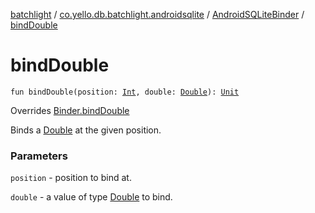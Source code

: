 [batchlight](../../index.md) / [co.yello.db.batchlight.androidsqlite](../index.md) / [AndroidSQLiteBinder](index.md) / [bindDouble](bind-double.md)

# bindDouble

`fun bindDouble(position: `[`Int`](https://kotlinlang.org/api/latest/jvm/stdlib/kotlin/-int/index.html)`, double: `[`Double`](https://kotlinlang.org/api/latest/jvm/stdlib/kotlin/-double/index.html)`): `[`Unit`](https://kotlinlang.org/api/latest/jvm/stdlib/kotlin/-unit/index.html)

Overrides [Binder.bindDouble](../../co.yello.db.batchlight/-binder/bind-double.md)

Binds a [Double](https://kotlinlang.org/api/latest/jvm/stdlib/kotlin/-double/index.html) at the given position.

### Parameters

`position` - position to bind at.

`double` - a value of type [Double](https://kotlinlang.org/api/latest/jvm/stdlib/kotlin/-double/index.html) to bind.